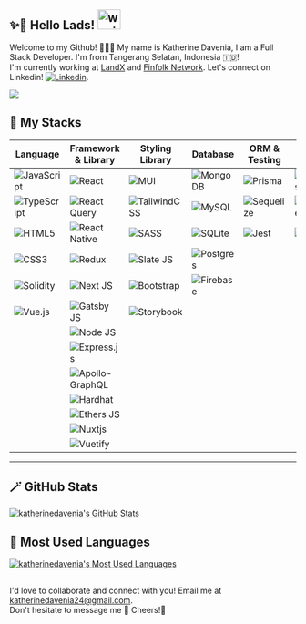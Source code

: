 [linkedin]: https://www.linkedin.com/in/katherine-davenia/

## ✨🚀 Hello Lads! <img src="https://raw.githubusercontent.com/MartinHeinz/MartinHeinz/master/wave.gif" alt="waving gif" width="40" height="35" />

Welcome to my Github! 👩🏻‍💻 My name is Katherine Davenia, I am a Full Stack Developer. I'm from Tangerang Selatan, Indonesia 🇮🇩! <br>
I'm currently working at [LandX](https://landx.id/) and [Finfolk Network](https://finfolk.co/). Let's connect on Linkedin! [<img alt="Linkedin" src="https://img.shields.io/badge/linkedin-blue?style=social&logo=linkedin">][linkedin].

<img src="https://api.visitorbadge.io/api/visitors?path=https%3A%2F%2Fgithub.com%2Fkatherinedavenia%2Fkatherinedavenia&label=MY%20VISITORS&labelColor=%23555555&countColor=%23F0B354" />

## :wrench: My Stacks

|Language|Framework & Library|Styling Library|Database|ORM & Testing|Hosting|
|-|-|-|-|-|-|
|![JavaScript](https://img.shields.io/badge/javascript-%23323330.svg?style=for-the-badge&logo=javascript&logoColor=%23F7DF1E)|![React](https://img.shields.io/badge/react-%2320232a.svg?style=for-the-badge&logo=react&logoColor=%2361DAFB)|![MUI](https://img.shields.io/badge/MUI-%230081CB.svg?style=for-the-badge&logo=mui&logoColor=white)|![MongoDB](https://img.shields.io/badge/MongoDB-%234ea94b.svg?style=for-the-badge&logo=mongodb&logoColor=white)|![Prisma](https://img.shields.io/badge/Prisma-3982CE?style=for-the-badge&logo=Prisma&logoColor=white)|![Firebase](https://img.shields.io/badge/firebase-%23039BE5.svg?style=for-the-badge&logo=firebase)
|![TypeScript](https://img.shields.io/badge/typescript-%23007ACC.svg?style=for-the-badge&logo=typescript&logoColor=white)|![React Query](https://img.shields.io/badge/-React%20Query-FF4154?style=for-the-badge&logo=react%20query&logoColor=white)|![TailwindCSS](https://img.shields.io/badge/tailwindcss-%2338B2AC.svg?style=for-the-badge&logo=tailwind-css&logoColor=white)|![MySQL](https://img.shields.io/badge/mysql-%2300f.svg?style=for-the-badge&logo=mysql&logoColor=white)|![Sequelize](https://img.shields.io/badge/Sequelize-52B0E7?style=for-the-badge&logo=Sequelize&logoColor=white)|![Linode](https://img.shields.io/badge/linode-00A95C?style=for-the-badge&logo=linode&logoColor=white)|
![HTML5](https://img.shields.io/badge/html5-%23E34F26.svg?style=for-the-badge&logo=html5&logoColor=white)|![React Native](https://img.shields.io/badge/react_native-%2320232a.svg?style=for-the-badge&logo=react&logoColor=%2361DAFB)|![SASS](https://img.shields.io/badge/SASS-hotpink.svg?style=for-the-badge&logo=SASS&logoColor=white)|![SQLite](https://img.shields.io/badge/sqlite-%2307405e.svg?style=for-the-badge&logo=sqlite&logoColor=white)|![Jest](https://img.shields.io/badge/-jest-%23C21325?style=for-the-badge&logo=jest&logoColor=white)|![Vercel](https://img.shields.io/badge/vercel-%23000000.svg?style=for-the-badge&logo=vercel&logoColor=white)
|![CSS3](https://img.shields.io/badge/css3-%231572B6.svg?style=for-the-badge&logo=css3&logoColor=white)|![Redux](https://img.shields.io/badge/redux-%23593d88.svg?style=for-the-badge&logo=redux&logoColor=white)|![Slate JS](https://img.shields.io/badge/Slate.js-DB7093?style=for-the-badge&logo=styled-components&logoColor=white)|![Postgres](https://img.shields.io/badge/postgres-%23316192.svg?style=for-the-badge&logo=postgresql&logoColor=white)|||
|![Solidity](https://img.shields.io/badge/Solidity-%23363636.svg?style=for-the-badge&logo=solidity&logoColor=white)|![Next JS](https://img.shields.io/badge/Next-black?style=for-the-badge&logo=next.js&logoColor=white)|![Bootstrap](https://img.shields.io/badge/bootstrap-%23563D7C.svg?style=for-the-badge&logo=bootstrap&logoColor=white)|![Firebase](https://img.shields.io/badge/Firebase-039BE5?style=for-the-badge&logo=Firebase&logoColor=white)||||
|![Vue.js](https://img.shields.io/badge/vuejs-%2335495e.svg?style=for-the-badge&logo=vuedotjs&logoColor=%234FC08D)|![Gatsby JS](https://img.shields.io/badge/Gatsby-%23663399.svg?style=for-the-badge&logo=gatsby&logoColor=white)|![Storybook](https://img.shields.io/badge/-Storybook-FF4785?style=for-the-badge&logo=storybook&logoColor=white)|||||||
||![Node JS](https://img.shields.io/badge/node.js-6DA55F?style=for-the-badge&logo=node.js&logoColor=white)||||||||
||![Express.js](https://img.shields.io/badge/express.js-%23404d59.svg?style=for-the-badge&logo=express&logoColor=%2361DAFB)||||||||
||![Apollo-GraphQL](https://img.shields.io/badge/-ApolloGraphQL-311C87?style=for-the-badge&logo=apollo-graphql)||||||||
||![Hardhat](https://img.shields.io/badge/-Hardhat-%2300f.svg?style=for-the-badge&logo=harhat)||||||||
||![Ethers JS](https://img.shields.io/badge/-Ethers.js-%23FFFC00.svg?style=for-the-badge&logo=ethers)||||||||
||![Nuxtjs](https://img.shields.io/badge/Nuxt-002E3B?style=for-the-badge&logo=nuxtdotjs&logoColor=#00DC82)||||||||
||![Vuetify](https://img.shields.io/badge/Vuetify-1867C0?style=for-the-badge&logo=vuetify&logoColor=AEDDFF)||||||||
---

## 🪄 GitHub Stats

[<img alt="katherinedavenia's GitHub Stats" src="https://github-readme-stats.vercel.app/api?username=katherinedavenia&count_private=true&show_icons=true&theme=tokyonight">](#)
  

## 🧩 Most Used Languages
  
[<img alt="katherinedavenia's Most Used Languages" src="https://github-readme-stats.vercel.app/api/top-langs/?username=katherinedavenia&count_private=true&layout=compact">](#)

##
I'd love to collaborate and connect with you! Email me at katherinedavenia24@gmail.com.
<br>Don't hesitate to message me 🤝 Cheers!🥂
